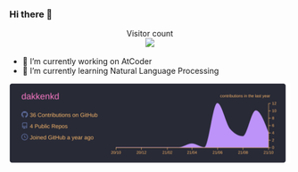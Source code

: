 ### Hi there 👋

<!--
**dakkenkd/dakkenkd** is a ✨ _special_ ✨ repository because its `README.md` (this file) appears on your GitHub profile.
-->

<p align="center"> 
  Visitor count<br>
  <img src="https://profile-counter.glitch.me/dakkenkd/count.svg" />
</p>

- 🔭 I’m currently working on AtCoder
- 🌱 I’m currently learning Natural Language Processing

[![](https://raw.githubusercontent.com/dakkenkd/dakkenkd/master/profile-summary-card-output/dracula/0-profile-details.svg)](https://github.com/vn7n24fzkq/github-profile-summary-cards)
